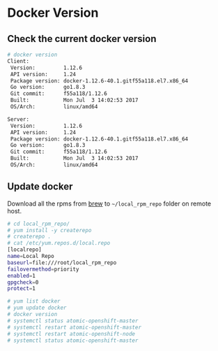 # Docker Version

## Check the current docker version

```sh
# docker version
Client:
 Version:         1.12.6
 API version:     1.24
 Package version: docker-1.12.6-40.1.gitf55a118.el7.x86_64
 Go version:      go1.8.3
 Git commit:      f55a118/1.12.6
 Built:           Mon Jul  3 14:02:53 2017
 OS/Arch:         linux/amd64

Server:
 Version:         1.12.6
 API version:     1.24
 Package version: docker-1.12.6-40.1.gitf55a118.el7.x86_64
 Go version:      go1.8.3
 Git commit:      f55a118/1.12.6
 Built:           Mon Jul  3 14:02:53 2017
 OS/Arch:         linux/amd64
```

## Update docker

Download all the rpms from [brew](http://you_should_know.com) to <code>~/local_rpm_repo</code> folder on remote host.

```sh
# cd local_rpm_repo/
# yum install -y createrepo
# createrepo .
# cat /etc/yum.repos.d/local.repo 
[localrepo]
name=Local Repo
baseurl=file:///root/local_rpm_repo
failovermethod=priority
enabled=1
gpgcheck=0
protect=1

# yum list docker
# yum update docker
# docker version
# systemctl status atomic-openshift-master
# systemctl restart atomic-openshift-master
# systemctl restart atomic-openshift-node
# systemctl status atomic-openshift-master
```
